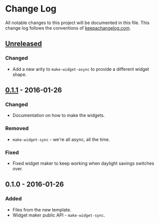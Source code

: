 # Change Log
All notable changes to this project will be documented in this file. This change log follows the conventions of [keepachangelog.com](http://keepachangelog.com/).

## [Unreleased][unreleased]
### Changed
- Add a new arity to `make-widget-async` to provide a different widget shape.

## [0.1.1] - 2016-01-26
### Changed
- Documentation on how to make the widgets.

### Removed
- `make-widget-sync` - we're all async, all the time.

### Fixed
- Fixed widget maker to keep working when daylight savings switches over.

## 0.1.0 - 2016-01-26
### Added
- Files from the new template.
- Widget maker public API - `make-widget-sync`.

[unreleased]: https://github.com/your-name/xyzzwhy-datastore/compare/0.1.1...HEAD
[0.1.1]: https://github.com/your-name/xyzzwhy-datastore/compare/0.1.0...0.1.1
